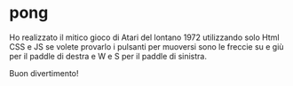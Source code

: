 # pong

Ho realizzato il mitico gioco di Atari del lontano 1972 utilizzando solo Html CSS e JS se volete provarlo i pulsanti per muoversi sono le freccie su e giù per il paddle di destra e W e S per il paddle di sinistra.

Buon divertimento!
